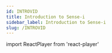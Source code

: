 ```yaml
---
id: INTROVID
title: Introduction to Sense-i
sidebar_label: Introduction to Sense-i
slug: /INTROVID
---
```

import ReactPlayer from 'react-player'



<ReactPlayer controls url='https://www.youtube.com/watch?v=FyzuLwH2kWc' />





